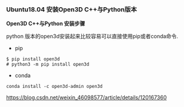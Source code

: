 ### Ubuntu18.04 安装Open3D C++与Python版本

**Open3D C++与Python 安装步骤**

python 版本的open3d安装起来比较容易可以直接使用pip或者conda命令.

- pip
```
$ pip install open3d
# python3 -m pip install open3d
```

- conda
```
conda install -c open3d-admin open3d
```


https://blog.csdn.net/weixin_46098577/article/details/120167360

